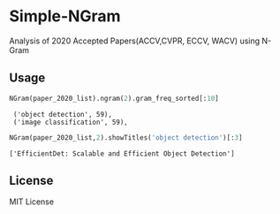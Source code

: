 # Simple-NGram
Analysis of 2020 Accepted Papers(ACCV,CVPR, ECCV, WACV) using N-Gram

## Usage
```python
NGram(paper_2020_list).ngram(2).gram_freq_sorted[:10]
```
```[('machine translation', 83),
 ('object detection', 59),
 ('image classification', 59),
 ```
```python
NGram(paper_2020_list,2).showTitles('object detection')[:3]
```
```
['EfficientDet: Scalable and Efficient Object Detection']
```
 
## License
MIT License
